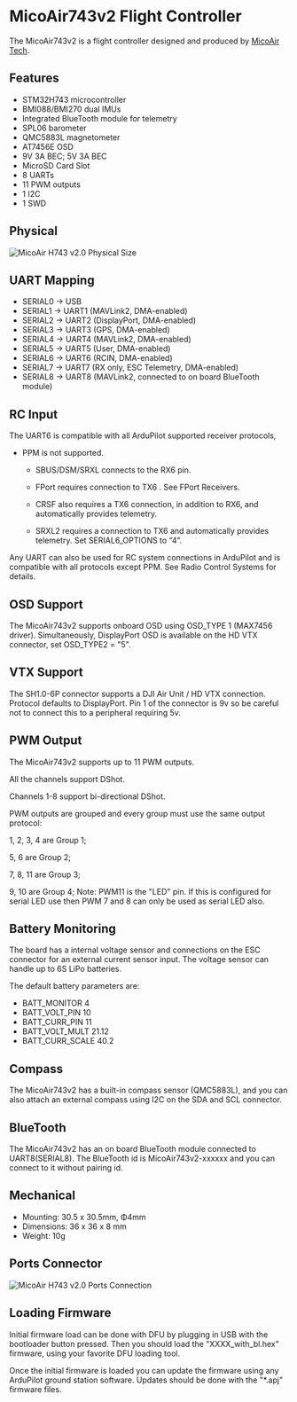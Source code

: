 # MicoAir743v2 Flight Controller

The MicoAir743v2 is a flight controller designed and produced by [MicoAir Tech](http://micoair.com/).

## Features

 - STM32H743 microcontroller
 - BMI088/BMI270 dual IMUs
 - Integrated BlueTooth module for telemetry
 - SPL06 barometer
 - QMC5883L magnetometer
 - AT7456E OSD
 - 9V 3A BEC; 5V 3A BEC
 - MicroSD Card Slot
 - 8 UARTs
 - 11 PWM outputs
 - 1 I2C
 - 1 SWD

## Physical

![MicoAir H743 v2.0 Physical Size](MicoAir743v2_Physical_Size.jpg)

## UART Mapping

 - SERIAL0 -> USB
 - SERIAL1 -> UART1 (MAVLink2, DMA-enabled)
 - SERIAL2 -> UART2 (DisplayPort, DMA-enabled)
 - SERIAL3 -> UART3 (GPS, DMA-enabled)
 - SERIAL4 -> UART4 (MAVLink2, DMA-enabled)
 - SERIAL5 -> UART5 (User, DMA-enabled)
 - SERIAL6 -> UART6 (RCIN, DMA-enabled)
 - SERIAL7 -> UART7 (RX only, ESC Telemetry, DMA-enabled)
 - SERIAL8 -> UART8 (MAVLink2, connected to on board BlueTooth module)


## RC Input

The UART6  is compatible with all ArduPilot supported receiver protocols, 

* PPM is not supported.

  *  SBUS/DSM/SRXL connects to the RX6 pin.

  * FPort requires connection to TX6 . See FPort Receivers.

  *  CRSF also requires a TX6 connection, in addition to RX6, and automatically provides telemetry.

  *  SRXL2 requires a connection to TX6 and automatically provides telemetry. Set SERIAL6_OPTIONS to “4”.

Any UART can also be used for RC system connections in ArduPilot and is compatible with all protocols except PPM. See Radio Control Systems for details.

## OSD Support

The MicoAir743v2 supports onboard OSD using OSD_TYPE 1 (MAX7456 driver). Simultaneously, DisplayPort OSD is available on the HD VTX connector, set OSD_TYPE2 = "5".


## VTX Support

The SH1.0-6P connector supports a DJI Air Unit / HD VTX connection. Protocol defaults to DisplayPort. Pin 1 of the connector is 9v so be careful not to connect this to a peripheral requiring 5v.

## PWM Output

The MicoAir743v2 supports up to 11 PWM outputs.

All the channels support DShot.

Channels 1-8 support bi-directional DShot.

PWM outputs are grouped and every group must use the same output protocol:

1, 2, 3, 4 are Group 1;

5, 6 are Group 2;

7, 8, 11 are Group 3;

9, 10 are Group 4;
Note: PWM11 is the "LED" pin. If this is configured for serial LED use then PWM 7 and 8 can only be used as serial LED also.

## Battery Monitoring

The board has a internal voltage sensor and connections on the ESC connector for an external current sensor input.
The voltage sensor can handle up to 6S LiPo batteries.

The default battery parameters are:

 - BATT_MONITOR 4
 - BATT_VOLT_PIN 10
 - BATT_CURR_PIN 11
 - BATT_VOLT_MULT 21.12
 - BATT_CURR_SCALE 40.2

## Compass

The MicoAir743v2 has a built-in compass sensor (QMC5883L), and you can also attach an external compass using I2C on the SDA and SCL connector.

## BlueTooth

The MicoAir743v2 has an on board BlueTooth module connected to UART8(SERIAL8). The BlueTooth id is MicoAir743v2-xxxxxx and you can connect to it without pairing id.

## Mechanical

 - Mounting: 30.5 x 30.5mm, Φ4mm
 - Dimensions: 36 x 36 x 8 mm
 - Weight: 10g

## Ports Connector

![MicoAir H743 v2.0 Ports Connection](MicoAir743v2_Ports_Connection.jpg)

## Loading Firmware

Initial firmware load can be done with DFU by plugging in USB with the bootloader button pressed. Then you should load the "XXXX_with_bl.hex" firmware, using your favorite DFU loading tool.


Once the initial firmware is loaded you can update the firmware using any ArduPilot ground station software. Updates should be done with the "\*.apj" firmware files.

